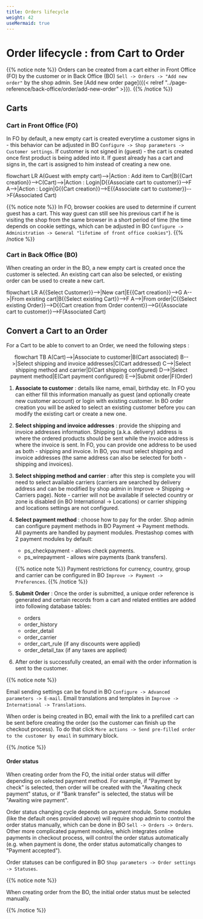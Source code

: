 ```yaml
---
title: Orders lifecycle
weight: 42
useMermaid: true
---
```


# Order lifecycle : from Cart to Order

{{% notice note %}}
Orders can be created from a cart either in Front Office (FO) by the customer or in Back Office (BO) `Sell -> Orders -> "Add new order"` by the shop admin. See [Add new order page]({{< relref "../page-reference/back-office/order/add-new-order" >}}).
{{% /notice %}}

## Carts

### Cart in Front Office (FO)

In FO by default, a new empty cart is created everytime a customer signs in - this behavior can be adjusted in BO
`Configure -> Shop parameters -> Customer settings`. If customer is not signed in (guest) - the cart is created once
first product is being added into it. If guest already has a cart and signs in, the cart is assigned to him instead of
creating a new one.

<div class='mermaid'>
flowchart LR
   A(Guest with empty cart)-->|Action : Add item to Cart|B{{Cart creation}}-->C(Cart)-->|Action : Login|D{{Associate cart to customer}}-->F
   A-->|Action : Login|G{{Cart creation}}-->E{{Associate cart to customer}}-->F(Associated Cart)
</div>

{{% notice note %}}
In FO, browser cookies are used to determine if current guest has a cart. This way guest can still see his previous cart
if he is visiting the shop from the same browser in a short period of time (the time depends on cookie settings, which
can be adjusted in BO `Configure -> Administration -> General "lifetime of front office cookies"`).
{{% /notice %}}

### Cart in Back Office (BO)

When creating an order in the BO, a new empty cart is created once the customer is selected. An existing cart can also
be selected, or existing order can be used to create a new cart.

<div class='mermaid'>
flowchart LR
   A{{Select Customer}}-->|New cart|E{{Cart creation}}-->G
   A-->|From existing cart|B{{Select existing Cart}}-->F
   A-->|From order|C{{Select existing Order}}-->D{{Cart creation from Order content}}-->G{{Associate cart to customer}}-->F(Associated Cart)
</div>

## Convert a Cart to an Order

For a Cart to be able to convert to an Order, we need the following steps :

<div class='mermaid' style="text-align : center">
flowchart TB
   A(Cart)-->|Associate to customer|B(Cart associated)
   B-->|Select shipping and invoice addresses|C(Cart addressed)
   C-->|Select shipping method and carrier|D(Cart shipping configured)
   D-->|Select payment method|E(Cart payment configured)
   E-->|Submit order|F(Order)
</div>


1. **Associate to customer** : details like name, email, birthday etc. In FO you can either fill this information manually as
   guest (and optionally create new customer account) or login with existing customer. 
   In BO order creation you will be asked to select an existing customer before you can modify the existing cart or create a new one.
2. **Select shipping and invoice addresses** : provide the shipping and invoice addresses information. Shipping (a.k.a. delivery) address is where the
   ordered products should be sent while the invoice address is where the invoice is sent. In FO, you can provide one
   address to be used as both - shipping and invoice. In BO, you must select shipping and invoice addresses (the same
   address can also be selected for both - shipping and invoices). 
3. **Select shipping method and carrier** : after this step is complete you will need to select available carriers
   (carriers are searched by delivery address and can be modified by shop admin in Improve -> Shipping -> Carriers page). Note - carrier will not be available if selected country or zone is disabled (in BO International -> Locations) or carrier shipping and locations settings are not configured.
3. **Select payment method** : choose how to pay for the order. Shop admin can configure payment methods in BO Payment -> Payment methods.
   All payments are handled by payment modules. Prestashop comes with 2 payment modules by default:

    * ps_checkpayment - allows check payments.
    * ps_wirepayment - allows wire payments (bank transfers).

   {{% notice note %}}
   Payment restrictions for currency, country, group and carrier can be configured in BO `Improve -> Payment -> Preferences`.
   {{% /notice %}}

4. **Submit Order** : Once the order is submitted, a unique order reference is generated and certain records from a cart and related
   entities are added into following database tables:
    * orders
    * order_history
    * order_detail
    * order_carrier
    * order_cart_rule (if any discounts were applied)
    * order_detail_tax (if any taxes are applied)

5. After order is successfully created, an email with the order information is sent to the customer.

{{% notice note %}}

Email sending settings can be found in BO `Configure -> Advanced parameters -> E-mail`. Email translations and templates
in `Improve -> International -> Translations`.

When order is being created in BO, email with the link to a prefilled cart can be sent before creating the order (so the
customer can finish up the checkout process). To do that
click `More actions -> Send pre-filled order to the customer by email` in summary block.

{{% /notice %}}

#### Order status

When creating order from the FO, the initial order status will differ depending on selected payment method. For example,
if "Payment by check" is selected, then order will be created with the "Awaiting check payment" status, or if "Bank
transfer" is selected, the status will be "Awaiting wire payment".

Order status changing cycle depends on payment module. Some modules (like the default ones provided above) will require
shop admin to control the order status manually, which can be done in BO `Sell -> Orders -> Orders`. Other more
complicated payment modules, which integrates online payments in checkout process, will control the order status
automatically (e.g. when payment is done, the order status automatically changes to "Payment accepted").

Order statuses can be configured in BO `Shop parameters -> Order settings -> Statuses`.

{{% notice note %}}

When creating order from the BO, the initial order status must be selected manually.

{{% /notice %}}

